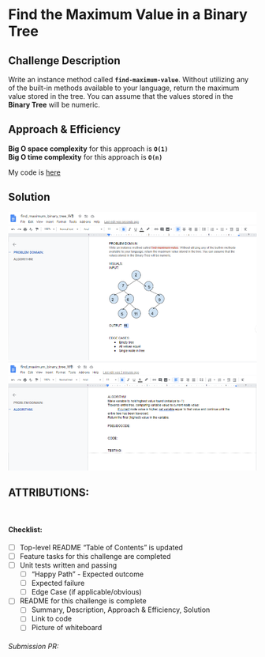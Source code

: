 # Find the Maximum Value in a Binary Tree

## Challenge Description
Write an instance method called __`find-maximum-value`__. Without utilizing any of the built-in methods available to your language, return the maximum value stored in the tree. You can assume that the values stored in the __Binary Tree__ will be numeric. <br>

## Approach & Efficiency
__Big O space complexity__ for this approach is __`O(1)`__ <br>
__Big O time complexity__ for this approach is __`O(n)`__ <br>

My code is [here]()

## Solution
![B-Tree find_max whiteboard image 1](./assets/find_max_binary_tree_WB_1.png)
![B-Tree find_max whiteboard image 2](./assets/find_max_binary_tree_WB_2p.png)

## ATTRIBUTIONS:
<!-- Many thanks to Skyler Burger and James Salamonsen for helping me dig out of the 'import' maze! -->

<br>

#### Checklist:

 - [ ] Top-level README “Table of Contents” is updated
 - [ ] Feature tasks for this challenge are completed
 - [ ] Unit tests written and passing
     - [ ] “Happy Path” - Expected outcome
     - [ ] Expected failure
     - [ ] Edge Case (if applicable/obvious)
 - [ ] README for this challenge is complete
     - [ ] Summary, Description, Approach & Efficiency, Solution
     - [ ] Link to code
     - [ ] Picture of whiteboard

###### Submission PR:  


